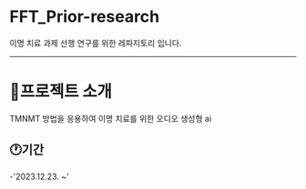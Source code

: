 # FFT_Prior-research
이명 치료 과제 선행 연구를 위한 레파지토리 입니다.

******

# 📢프로젝트 소개
TMNMT 방법을 응용하여 이명 치료를 위한 오디오 생성형 ai

## 🕐기간
-'2023.12.23. ~'

